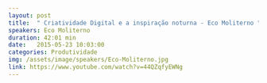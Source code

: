 ```yaml
---
layout: post
title:  " Criatividade Digital e a inspiração noturna - Eco Moliterno "
speakers: Eco Moliterno 
duration: 42:01 min
date:   2015-05-23 10:03:00
categories: Produtividade
img: /assets/image/speakers/Eco-Moliterno.jpg
link: https://www.youtube.com/watch?v=44QZqfyEWNg
---
```

